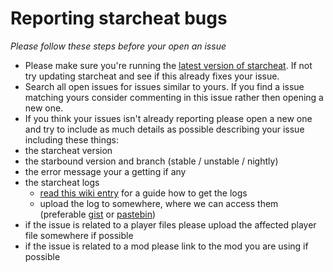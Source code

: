 Reporting starcheat bugs
========================
*Please follow these steps before your open an issue*

* Please make sure you're running the [latest version of starcheat](https://github.com/wizzomafizzo/starcheat/releases/latest). If not try updating starcheat and see if this already fixes your issue.
* Search all open issues for issues similar to yours. If you find a issue matching yours consider commenting in this issue rather then opening a new one.
* If you think your issues isn't already reporting please open a new one and try to include as much details as possible describing your issue including these things:
* the starcheat version
* the starbound version and branch (stable / unstable / nightly)
* the error message your a getting if any
* the starcheat logs
  * [read this wiki entry](https://github.com/wizzomafizzo/starcheat/wiki/help#how-to-get-logs) for a guide how to get the logs
  * upload the log to somewhere, where we can access them (preferable [gist](https://gist.github.com/) or [pastebin](http://pastebin.com/))
* if the issue is related to a player files please upload the affected player file somewhere if possible
* if the issue is related to a mod please link to the mod you are using if possible
